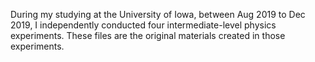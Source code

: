 During my studying at the University of Iowa, between Aug 2019 to Dec 2019, I independently conducted four intermediate-level physics experiments. These files are the original materials created in those experiments.
